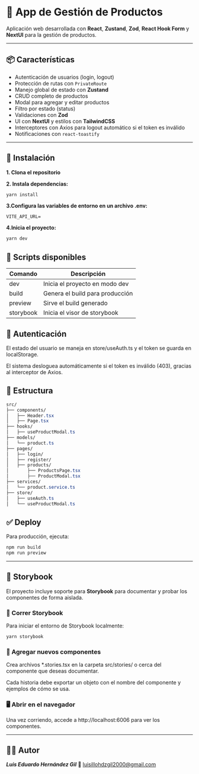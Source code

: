 # 🛒 App de Gestión de Productos

Aplicación web desarrollada con **React**, **Zustand**, **Zod**, **React Hook Form** y **NextUI** para la gestión de productos.

---

## 📦 Características

- Autenticación de usuarios (login, logout)
- Protección de rutas con `PrivateRoute`
- Manejo global de estado con **Zustand**
- CRUD completo de productos
- Modal para agregar y editar productos
- Filtro por estado (status)
- Validaciones con **Zod**
- UI con **NextUI** y estilos con **TailwindCSS**
- Interceptores con Axios para logout automático si el token es inválido
- Notificaciones con `react-toastify`

---

## 🚀 Instalación

**1. Clona el repositorio**

**2. Instala dependencias:**
```bash
yarn install
```

**3.Configura las variables de entorno en un archivo .env:**

```env
VITE_API_URL=
```

**4.Inicia el proyecto:**

```bash
yarn dev
```

## 🧪 Scripts disponibles
| Comando | Descripción |
|---------|-------------|
| dev |	Inicia el proyecto en modo dev |
| build	| Genera el build para producción |
| preview	| Sirve el build generado |
| storybook | Inicia el visor de storybook |

## 🔐 Autenticación

El estado del usuario se maneja en store/useAuth.ts y el token se guarda en localStorage.

El sistema desloguea automáticamente si el token es inválido (403), gracias al interceptor de Axios.

## 🧱 Estructura

```css
src/
├── components/
│   ├── Header.tsx
│   ├── Page.tsx
├── hooks/
│   ├── useProductModal.ts
├── models/
│   └── product.ts
├── pages/
│   ├── login/
│   ├── register/
│   ├── products/
│       ├── ProductsPage.tsx
│       ├── ProductModal.tsx
├── services/
│   └── product.service.ts
├── store/
│   ├── useAuth.ts
│   └── useProductModal.ts
```

## ✅ Deploy
Para producción, ejecuta:

```bash
npm run build
npm run preview
```

---

## 📘 Storybook

El proyecto incluye soporte para **Storybook** para documentar y probar los componentes de forma aislada.

### 🚀 Correr Storybook
Para iniciar el entorno de Storybook localmente:

```bash
yarn storybook
```

### 🧪 Agregar nuevos componentes
Crea archivos *.stories.tsx en la carpeta src/stories/ o cerca del componente que deseas documentar.

Cada historia debe exportar un objeto con el nombre del componente y ejemplos de cómo se usa.

### 🖥️ Abrir en el navegador
Una vez corriendo, accede a http://localhost:6006 para ver los componentes.

---

## 🧑‍💻 Autor
***Luis Eduardo Hernández Gil***
📧 luisillohdzgil2000@gmail.com